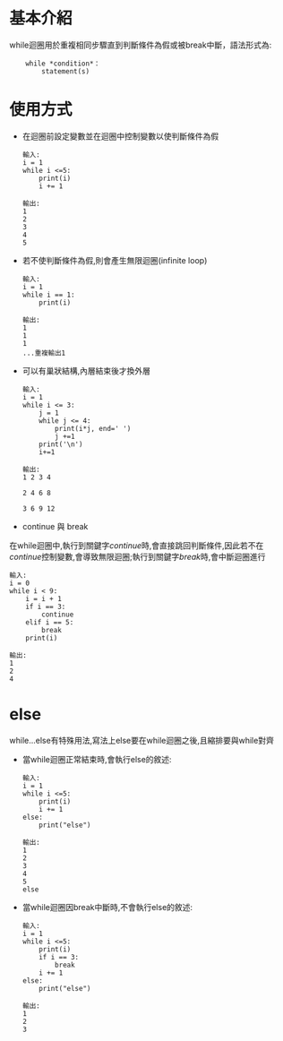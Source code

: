 # 基本介紹

while迴圈用於重複相同步驟直到判斷條件為假或被break中斷，語法形式為:
	
		while *condition*：
			statement(s)

# 使用方式

*   在迴圈前設定變數並在迴圈中控制變數以使判斷條件為假

		輸入:
		i = 1
		while i <=5:
			print(i)
			i += 1

		輸出:
		1
		2
		3
		4
		5

*   若不使判斷條件為假,則會產生無限迴圈(infinite loop)

		輸入:
		i = 1
		while i == 1:
			print(i)

		輸出:
		1
		1
		1
		...重複輸出1

*   可以有巢狀結構,內層結束後才換外層

		輸入:
		i = 1
		while i <= 3:
			j = 1
			while j <= 4:
				print(i*j, end=' ')
				j +=1
			print('\n')
			i+=1

		輸出:
		1 2 3 4 

		2 4 6 8 

		3 6 9 12

* continue 與 break

在while迴圈中,執行到關鍵字*continue*時,會直接跳回判斷條件,因此若不在*continue*控制變數,會導致無限迴圈;執行到關鍵字*break*時,會中斷迴圈進行

	輸入:
	i = 0
	while i < 9:
		i = i + 1
		if i == 3:
			continue
		elif i == 5:
			break
		print(i)

	輸出:
	1
	2
	4

# else

while...else有特殊用法,寫法上else要在while迴圈之後,且縮排要與while對齊
	
*   當while迴圈正常結束時,會執行else的敘述:

		輸入:
		i = 1
		while i <=5:
			print(i)
			i += 1
		else:
			print("else")	

		輸出:
		1
		2
		3
		4
		5
		else


*   當while迴圈因break中斷時,不會執行else的敘述:
	
		輸入:
		i = 1
		while i <=5:
			print(i)
			if i == 3:
				break
			i += 1
		else:
			print("else")	

		輸出:
		1
		2
		3
	
	
	
